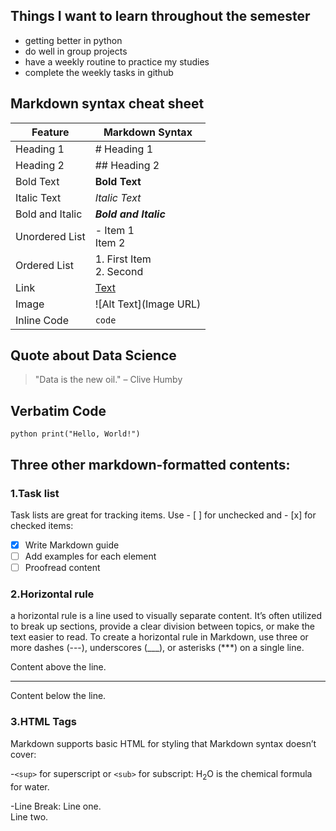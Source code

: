 ## Things I want to learn throughout the semester
- getting better in python
- do well in group projects
- have a weekly routine to practice my studies
- complete the weekly tasks in github

## Markdown syntax cheat sheet 
| Feature | Markdown Syntax |
| --------| ------------- |
| Heading 1 | # Heading 1 |
| Heading 2 | ## Heading 2 |
| Bold Text | **Bold Text** |
| Italic Text | *Italic Text* |
| Bold and Italic | ***Bold and Italic*** |
| Unordered List | - Item 1 <br> Item 2 |
| Ordered List | 1. First Item <br> 2. Second | 
| Link | [Text](URL) | 
| Image | ![Alt Text](Image URL) |
| Inline Code | `code` |

## Quote about Data Science
> "Data is the new oil."
> – Clive Humby

## Verbatim Code 
`python
print("Hello, World!")`

## Three other markdown-formatted contents:
### 1.Task list
Task lists are great for tracking items. Use - [ ] for unchecked and - [x] for checked items:
- [x] Write Markdown guide
- [ ] Add examples for each element
- [ ] Proofread content

### 2.Horizontal rule
a horizontal rule is a line used to visually separate content. It’s often utilized to break up sections, provide a clear division between topics, or make the text easier to read.
To create a horizontal rule in Markdown, use three or more dashes (---), underscores (___), or asterisks (***) on a single line.

Content above the line.

---

Content below the line.

### 3.HTML Tags
Markdown supports basic HTML for styling that Markdown syntax doesn’t cover:

-`<sup>` for superscript or `<sub>` for subscript:
H<sub>2</sub>O is the chemical formula for water.

-Line Break:
Line one.<br>Line two.






